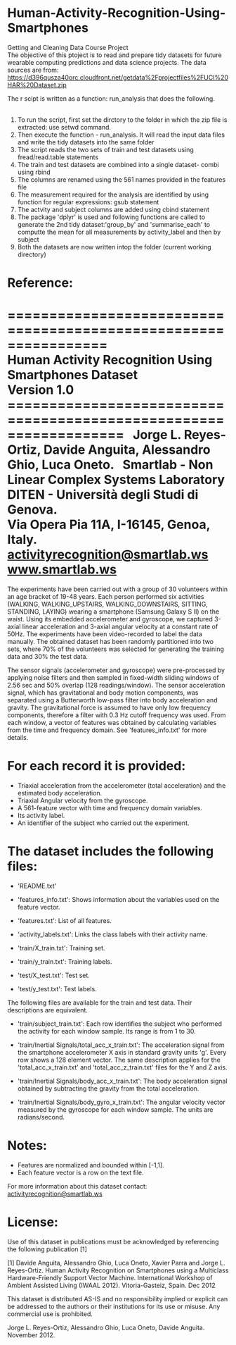 # Human-Activity-Recognition-Using-Smartphones  
Getting and Cleaning Data Course Project  
The objective of this ptoject is to read and prepare tidy datasets for future wearable computing predictions and data science projects.
The data sources are from:  
https://d396qusza40orc.cloudfront.net/getdata%2Fprojectfiles%2FUCI%20HAR%20Dataset.zip  

The r scipt is written as a function: run_analysis that does the following.                        
1. To run the script, first set the dirctory to the folder in which the zip file is extracted: use setwd command.   
2. Then execute the function - run_analysis. It will read the input data files and write the tidy datasets into the same folder  
2. The script reads the two sets of train and test datasets using fread/read.table statements   
3. The train and test datasets are combined into a single dataset- combi using rbind   
4. The columns are renamed using the 561 names provided in the features file   
5. The measurement required for the analysis are identified by using function for regular expressions: gsub statement   
6. The actvity and subject columns are added using cbind statement   
7. The package 'dplyr' is used and following functions are called to generate the 2nd tidy dataset:'group_by' and 'summarise_each' to computte the mean for all measurements by activity_label and then by subject  
8. Both the datasets are now written intop the folder (current working directory)   

# Reference:   
================================================================   
Human Activity Recognition Using Smartphones Dataset    
Version 1.0    
==================================================================   
Jorge L. Reyes-Ortiz, Davide Anguita, Alessandro Ghio, Luca Oneto.   
Smartlab - Non Linear Complex Systems Laboratory   
DITEN - Università degli Studi di Genova.   
Via Opera Pia 11A, I-16145, Genoa, Italy.   
activityrecognition@smartlab.ws   
www.smartlab.ws   
==================================================================   

The experiments have been carried out with a group of 30 volunteers within an age bracket of 19-48 years. Each person performed six activities (WALKING, WALKING_UPSTAIRS, WALKING_DOWNSTAIRS, SITTING, STANDING, LAYING) wearing a smartphone (Samsung Galaxy S II) on the waist. Using its embedded accelerometer and gyroscope, we captured 3-axial linear acceleration and 3-axial angular velocity at a constant rate of 50Hz. The experiments have been video-recorded to label the data manually. The obtained dataset has been randomly partitioned into two sets, where 70% of the volunteers was selected for generating the training data and 30% the test data. 

The sensor signals (accelerometer and gyroscope) were pre-processed by applying noise filters and then sampled in fixed-width sliding windows of 2.56 sec and 50% overlap (128 readings/window). The sensor acceleration signal, which has gravitational and body motion components, was separated using a Butterworth low-pass filter into body acceleration and gravity. The gravitational force is assumed to have only low frequency components, therefore a filter with 0.3 Hz cutoff frequency was used. From each window, a vector of features was obtained by calculating variables from the time and frequency domain. See 'features_info.txt' for more details. 

For each record it is provided:  
======================================  

- Triaxial acceleration from the accelerometer (total acceleration) and the estimated body acceleration.
- Triaxial Angular velocity from the gyroscope. 
- A 561-feature vector with time and frequency domain variables. 
- Its activity label. 
- An identifier of the subject who carried out the experiment.

The dataset includes the following files:
=========================================

- 'README.txt'

- 'features_info.txt': Shows information about the variables used on the feature vector.

- 'features.txt': List of all features.

- 'activity_labels.txt': Links the class labels with their activity name.

- 'train/X_train.txt': Training set.

- 'train/y_train.txt': Training labels.

- 'test/X_test.txt': Test set.

- 'test/y_test.txt': Test labels.

The following files are available for the train and test data. Their descriptions are equivalent. 

- 'train/subject_train.txt': Each row identifies the subject who performed the activity for each window sample. Its range is from 1 to 30. 

- 'train/Inertial Signals/total_acc_x_train.txt': The acceleration signal from the smartphone accelerometer X axis in standard gravity units 'g'. Every row shows a 128 element vector. The same description applies for the 'total_acc_x_train.txt' and 'total_acc_z_train.txt' files for the Y and Z axis. 

- 'train/Inertial Signals/body_acc_x_train.txt': The body acceleration signal obtained by subtracting the gravity from the total acceleration. 

- 'train/Inertial Signals/body_gyro_x_train.txt': The angular velocity vector measured by the gyroscope for each window sample. The units are radians/second. 

Notes: 
======
- Features are normalized and bounded within [-1,1].
- Each feature vector is a row on the text file.

For more information about this dataset contact: activityrecognition@smartlab.ws

License:
========
Use of this dataset in publications must be acknowledged by referencing the following publication [1] 

[1] Davide Anguita, Alessandro Ghio, Luca Oneto, Xavier Parra and Jorge L. Reyes-Ortiz. Human Activity Recognition on Smartphones using a Multiclass Hardware-Friendly Support Vector Machine. International Workshop of Ambient Assisted Living (IWAAL 2012). Vitoria-Gasteiz, Spain. Dec 2012

This dataset is distributed AS-IS and no responsibility implied or explicit can be addressed to the authors or their institutions for its use or misuse. Any commercial use is prohibited.

Jorge L. Reyes-Ortiz, Alessandro Ghio, Luca Oneto, Davide Anguita. November 2012.
